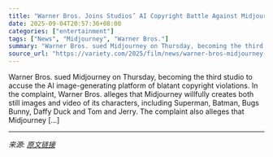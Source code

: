```yaml
---
title: "Warner Bros. Joins Studios’ AI Copyright Battle Against Midjourney"
date: 2025-09-04T20:57:36+08:00
categories: ["entertainment"]
tags: ["News", "Midjourney", "Warner Bros."]
summary: "Warner Bros. sued Midjourney on Thursday, becoming the third studio to accuse the AI image-generating platform of blatant copyright violations. In the complaint, Warner Bros. alleges that Midjourney w"
source_url: "https://variety.com/2025/film/news/warner-bros-midjourney-lawsuit-ai-copyright-1236508618/"
---
```


Warner Bros. sued Midjourney on Thursday, becoming the third studio to accuse the AI image-generating platform of blatant copyright violations. In the complaint, Warner Bros. alleges that Midjourney willfully creates both still images and video of its characters, including Superman, Batman, Bugs Bunny, Daffy Duck and Tom and Jerry. The complaint also alleges that Midjourney [&#8230;]

---

*来源: [原文链接](https://variety.com/2025/film/news/warner-bros-midjourney-lawsuit-ai-copyright-1236508618/)*
